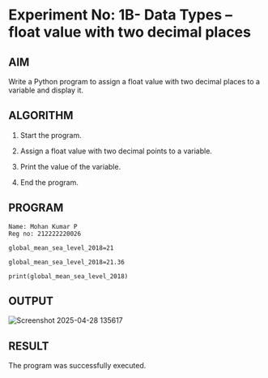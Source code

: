 # Experiment No: 1B- Data Types – float value with two decimal places

## AIM  
Write a Python program to assign a float value with two decimal places to a variable and display it.

## ALGORITHM  
1. Start the program.

2. Assign a float value with two decimal points to a variable.

3. Print the value of the variable.

4. End the program.

## PROGRAM
```
Name: Mohan Kumar P
Reg no: 212222220026

global_mean_sea_level_2018=21

global_mean_sea_level_2018=21.36

print(global_mean_sea_level_2018)

```
## OUTPUT

![Screenshot 2025-04-28 135617](https://github.com/user-attachments/assets/bc02d5fa-8a0e-465a-8708-0de7798e6582)


## RESULT
The program was successfully executed.

